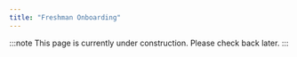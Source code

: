 ```yaml
---
title: "Freshman Onboarding"
---
```


:::note
This page is currently under construction. Please check back later.
:::

